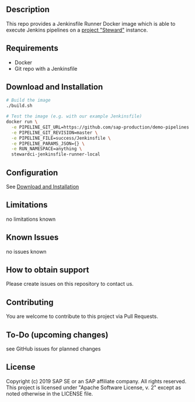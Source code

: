 ## Description

This repo provides a Jenkinsfile Runner Docker image which is able
to execute Jenkins pipelines on a [project "Steward"](https://github.com/SAP/stewardci-core) instance.

## Requirements

- Docker
- Git repo with a Jenkinsfile

## Download and Installation

```sh
# Build the image
./build.sh

# Test the image (e.g. with our example Jenkinsfile)
docker run \
  -e PIPELINE_GIT_URL=https://github.com/sap-production/demo-pipelines \
  -e PIPELINE_GIT_REVISION=master \
  -e PIPELINE_FILE=success/Jenkinsfile \
  -e PIPELINE_PARAMS_JSON={} \
  -e RUN_NAMESPACE=anything \
  stewardci-jenkinsfile-runner-local
```

## Configuration

See [Download and Installation](#download-and-installation)

## Limitations

no limitations known

## Known Issues

no issues known

## How to obtain support

Please create issues on this repository to contact us.

## Contributing

You are welcome to contribute to this project via Pull Requests.

## To-Do (upcoming changes)

see GitHub issues for planned changes

## License

Copyright (c) 2019 SAP SE or an SAP affiliate company. All rights reserved.
This project is licensed under "Apache Software License, v. 2" except as noted otherwise in the LICENSE file.

